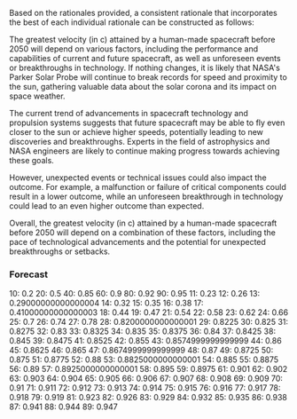 Based on the rationales provided, a consistent rationale that incorporates the best of each individual rationale can be constructed as follows:

The greatest velocity (in c) attained by a human-made spacecraft before 2050 will depend on various factors, including the performance and capabilities of current and future spacecraft, as well as unforeseen events or breakthroughs in technology. If nothing changes, it is likely that NASA's Parker Solar Probe will continue to break records for speed and proximity to the sun, gathering valuable data about the solar corona and its impact on space weather.

The current trend of advancements in spacecraft technology and propulsion systems suggests that future spacecraft may be able to fly even closer to the sun or achieve higher speeds, potentially leading to new discoveries and breakthroughs. Experts in the field of astrophysics and NASA engineers are likely to continue making progress towards achieving these goals.

However, unexpected events or technical issues could also impact the outcome. For example, a malfunction or failure of critical components could result in a lower outcome, while an unforeseen breakthrough in technology could lead to an even higher outcome than expected.

Overall, the greatest velocity (in c) attained by a human-made spacecraft before 2050 will depend on a combination of these factors, including the pace of technological advancements and the potential for unexpected breakthroughs or setbacks.

### Forecast

10: 0.2
20: 0.5
40: 0.85
60: 0.9
80: 0.92
90: 0.95
11: 0.23
12: 0.26
13: 0.29000000000000004
14: 0.32
15: 0.35
16: 0.38
17: 0.41000000000000003
18: 0.44
19: 0.47
21: 0.54
22: 0.58
23: 0.62
24: 0.66
25: 0.7
26: 0.74
27: 0.78
28: 0.8200000000000001
29: 0.8225
30: 0.825
31: 0.8275
32: 0.83
33: 0.8325
34: 0.835
35: 0.8375
36: 0.84
37: 0.8425
38: 0.845
39: 0.8475
41: 0.8525
42: 0.855
43: 0.8574999999999999
44: 0.86
45: 0.8625
46: 0.865
47: 0.8674999999999999
48: 0.87
49: 0.8725
50: 0.875
51: 0.8775
52: 0.88
53: 0.8825000000000001
54: 0.885
55: 0.8875
56: 0.89
57: 0.8925000000000001
58: 0.895
59: 0.8975
61: 0.901
62: 0.902
63: 0.903
64: 0.904
65: 0.905
66: 0.906
67: 0.907
68: 0.908
69: 0.909
70: 0.91
71: 0.911
72: 0.912
73: 0.913
74: 0.914
75: 0.915
76: 0.916
77: 0.917
78: 0.918
79: 0.919
81: 0.923
82: 0.926
83: 0.929
84: 0.932
85: 0.935
86: 0.938
87: 0.941
88: 0.944
89: 0.947